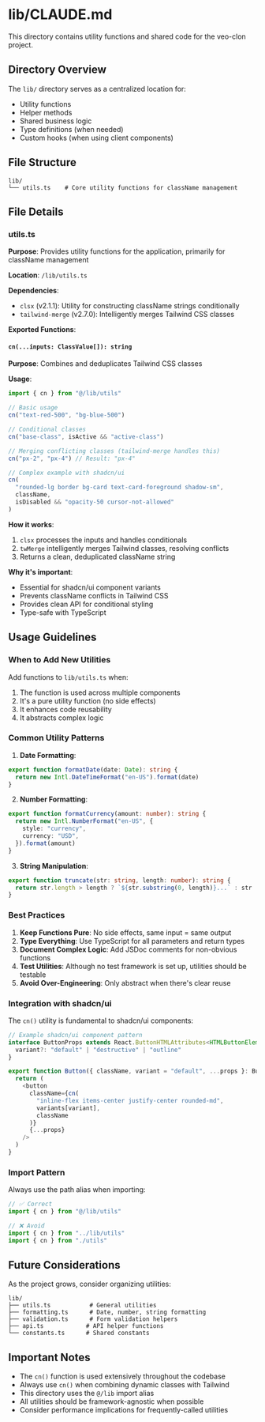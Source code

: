 # lib/CLAUDE.md

This directory contains utility functions and shared code for the veo-clon project.

## Directory Overview

The `lib/` directory serves as a centralized location for:
- Utility functions
- Helper methods
- Shared business logic
- Type definitions (when needed)
- Custom hooks (when using client components)

## File Structure

```
lib/
└── utils.ts    # Core utility functions for className management
```

## File Details

### utils.ts
**Purpose**: Provides utility functions for the application, primarily for className management

**Location**: `/lib/utils.ts`

**Dependencies**:
- `clsx` (v2.1.1): Utility for constructing className strings conditionally
- `tailwind-merge` (v2.7.0): Intelligently merges Tailwind CSS classes

**Exported Functions**:

#### `cn(...inputs: ClassValue[]): string`
**Purpose**: Combines and deduplicates Tailwind CSS classes

**Usage**:
```typescript
import { cn } from "@/lib/utils"

// Basic usage
cn("text-red-500", "bg-blue-500")

// Conditional classes
cn("base-class", isActive && "active-class")

// Merging conflicting classes (tailwind-merge handles this)
cn("px-2", "px-4") // Result: "px-4"

// Complex example with shadcn/ui
cn(
  "rounded-lg border bg-card text-card-foreground shadow-sm",
  className,
  isDisabled && "opacity-50 cursor-not-allowed"
)
```

**How it works**:
1. `clsx` processes the inputs and handles conditionals
2. `twMerge` intelligently merges Tailwind classes, resolving conflicts
3. Returns a clean, deduplicated className string

**Why it's important**:
- Essential for shadcn/ui component variants
- Prevents className conflicts in Tailwind CSS
- Provides clean API for conditional styling
- Type-safe with TypeScript

## Usage Guidelines

### When to Add New Utilities

Add functions to `lib/utils.ts` when:
1. The function is used across multiple components
2. It's a pure utility function (no side effects)
3. It enhances code reusability
4. It abstracts complex logic

### Common Utility Patterns

1. **Date Formatting**:
```typescript
export function formatDate(date: Date): string {
  return new Intl.DateTimeFormat("en-US").format(date)
}
```

2. **Number Formatting**:
```typescript
export function formatCurrency(amount: number): string {
  return new Intl.NumberFormat("en-US", {
    style: "currency",
    currency: "USD",
  }).format(amount)
}
```

3. **String Manipulation**:
```typescript
export function truncate(str: string, length: number): string {
  return str.length > length ? `${str.substring(0, length)}...` : str
}
```

### Best Practices

1. **Keep Functions Pure**: No side effects, same input = same output
2. **Type Everything**: Use TypeScript for all parameters and return types
3. **Document Complex Logic**: Add JSDoc comments for non-obvious functions
4. **Test Utilities**: Although no test framework is set up, utilities should be testable
5. **Avoid Over-Engineering**: Only abstract when there's clear reuse

### Integration with shadcn/ui

The `cn()` utility is fundamental to shadcn/ui components:

```typescript
// Example shadcn/ui component pattern
interface ButtonProps extends React.ButtonHTMLAttributes<HTMLButtonElement> {
  variant?: "default" | "destructive" | "outline"
}

export function Button({ className, variant = "default", ...props }: ButtonProps) {
  return (
    <button
      className={cn(
        "inline-flex items-center justify-center rounded-md",
        variants[variant],
        className
      )}
      {...props}
    />
  )
}
```

### Import Pattern

Always use the path alias when importing:
```typescript
// ✅ Correct
import { cn } from "@/lib/utils"

// ❌ Avoid
import { cn } from "../lib/utils"
import { cn } from "./utils"
```

## Future Considerations

As the project grows, consider organizing utilities:
```
lib/
├── utils.ts           # General utilities
├── formatting.ts      # Date, number, string formatting
├── validation.ts      # Form validation helpers
├── api.ts            # API helper functions
└── constants.ts      # Shared constants
```

## Important Notes

- The `cn()` function is used extensively throughout the codebase
- Always use `cn()` when combining dynamic classes with Tailwind
- This directory uses the `@/lib` import alias
- All utilities should be framework-agnostic when possible
- Consider performance implications for frequently-called utilities